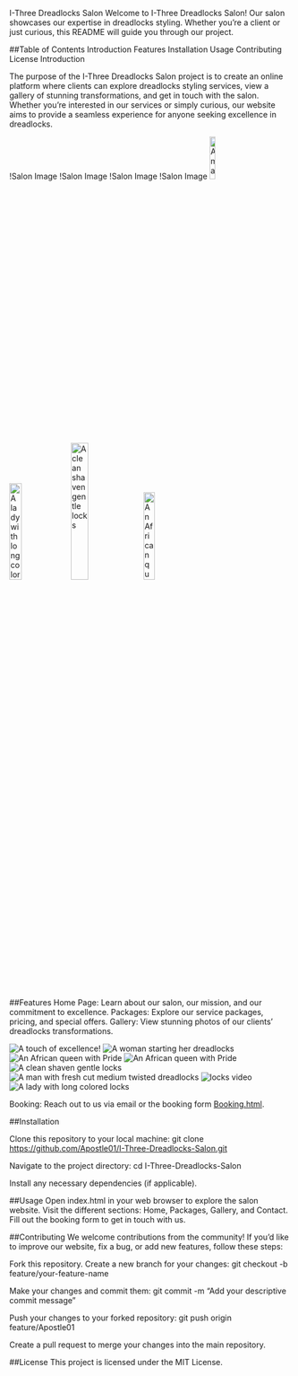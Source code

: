<!-- https://apostle01.github.io/I-Three/-->

I-Three Dreadlocks Salon
Welcome to I-Three Dreadlocks Salon! Our salon showcases our expertise in dreadlocks styling. Whether you’re a client or just curious, this README will guide you through our project.

##Table of Contents
Introduction
Features
Installation
Usage
Contributing
License
Introduction

The purpose of the I-Three Dreadlocks Salon project is to create an online platform where clients can explore dreadlocks styling services, view a gallery of stunning transformations, and get in touch with the salon. Whether you’re interested in our services or simply curious, our website aims to provide a seamless experience for anyone seeking excellence in dreadlocks.

!Salon Image !Salon Image !Salon Image !Salon Image
 <img src="assets/img/larry.jpg" alt="A man with fresh cut medium twisted dreadlocks" style="width: 14%;">
 <img src="assets/img/coloredlocks.jpg" alt="A lady with long colored locks" style="width: 21%;">
 <img src="assets/img/cleanshave.jpg" alt="A clean shaven gentle locks" style="width: 25%;">
 <img src="assets/img/AfricanPride.jpg" alt="An African queen with Pride" style="width: 20%;">

##Features
Home Page: Learn about our salon, our mission, and our commitment to excellence.
Packages: Explore our service packages, pricing, and special offers.
Gallery: View stunning photos of our clients’ dreadlocks transformations.

<img src="assets/img/smily_girl.jpg" alt="A touch of excellence!">
<img src="assets/img/startinglocs.jpg" alt="A woman starting her dreadlocks">
<img src="assets/img/AfricanPride.jpg" alt="An African queen with Pride">
<img src="assets/img/ladylocks.JPG" alt="An African queen with Pride">
<img src="assets/img/cleanshave.jpg" alt="A clean shaven gentle locks">
<img src="assets/img/larry.jpg" alt="A man with fresh cut medium twisted dreadlocks">
<img src="assets/img/VideoEditor_HOWTORETWISTDREADLOCKSWITHCROCHETLATCHHOOK.mp4" alt="locks video">
<img src="assets/img/coloredlocks.jpg" alt="A lady with long colored locks">
 
Booking: Reach out to us via email or the booking form  <a href="Booking.html">Booking.html</a>.

##Installation

Clone this repository to your local machine:
git clone https://github.com/Apostle01/I-Three-Dreadlocks-Salon.git

Navigate to the project directory:
cd I-Three-Dreadlocks-Salon

Install any necessary dependencies (if applicable).

##Usage
Open index.html in your web browser to explore the salon website.
Visit the different sections: Home, Packages, Gallery, and Contact.
Fill out the booking form to get in touch with us.

##Contributing
We welcome contributions from the community! If you’d like to improve our website, fix a bug, or add new features, follow these steps:

Fork this repository.
Create a new branch for your changes:
git checkout -b feature/your-feature-name

Make your changes and commit them:
git commit -m “Add your descriptive commit message”

Push your changes to your forked repository:
git push origin feature/Apostle01

Create a pull request to merge your changes into the main repository.

##License
This project is licensed under the MIT License.